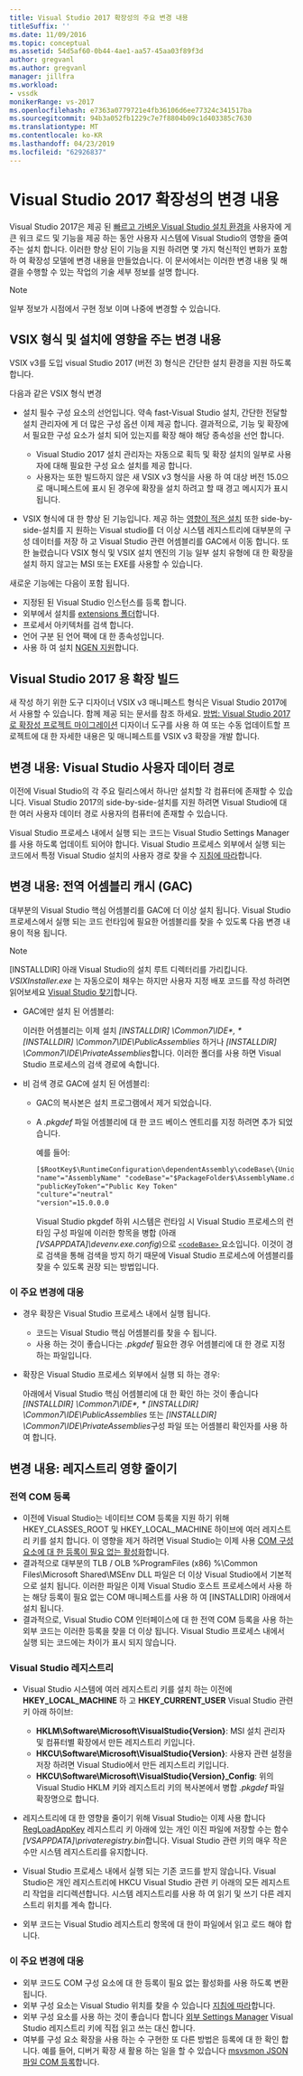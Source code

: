 ```yaml
---
title: Visual Studio 2017 확장성의 주요 변경 내용
titleSuffix: ''
ms.date: 11/09/2016
ms.topic: conceptual
ms.assetid: 54d5af60-0b44-4ae1-aa57-45aa03f89f3d
author: gregvanl
ms.author: gregvanl
manager: jillfra
ms.workload:
- vssdk
monikerRange: vs-2017
ms.openlocfilehash: e7363a0779721e4fb36106d6ee77324c341517ba
ms.sourcegitcommit: 94b3a052fb1229c7e7f8804b09c1d403385c7630
ms.translationtype: MT
ms.contentlocale: ko-KR
ms.lasthandoff: 04/23/2019
ms.locfileid: "62926837"
---
```

# <a name="changes-in-visual-studio-2017-extensibility"></a>Visual Studio 2017 확장성의 변경 내용

Visual Studio 2017은 제공 된 [빠르고 가벼운 Visual Studio 설치 환경을](https://devblogs.microsoft.com/visualstudio/faster-leaner-visual-studio-installer) 사용자에 게 큰 워크 로드 및 기능을 제공 하는 동안 사용자 시스템에 Visual Studio의 영향을 줄여 주는 설치 합니다. 이러한 향상 된이 기능을 지원 하려면 몇 가지 혁신적인 변화가 포함 하 여 확장성 모델에 변경 내용을 만들었습니다. 이 문서에서는 이러한 변경 내용 및 해결을 수행할 수 있는 작업의 기술 세부 정보를 설명 합니다.

> [!NOTE]
> 일부 정보가 시점에서 구현 정보 이며 나중에 변경할 수 있습니다.

## <a name="changes-affecting-vsix-format-and-installation"></a>VSIX 형식 및 설치에 영향을 주는 변경 내용

VSIX v3를 도입 visual Studio 2017 (버전 3) 형식은 간단한 설치 환경을 지원 하도록 합니다.

다음과 같은 VSIX 형식 변경

* 설치 필수 구성 요소의 선언입니다. 약속 fast-Visual Studio 설치, 간단한 전달할 설치 관리자에 게 더 많은 구성 옵션 이제 제공 합니다. 결과적으로, 기능 및 확장에서 필요한 구성 요소가 설치 되어 있는지를 확장 해야 해당 종속성을 선언 합니다.

  * Visual Studio 2017 설치 관리자는 자동으로 획득 및 확장 설치의 일부로 사용자에 대해 필요한 구성 요소 설치를 제공 합니다.
  * 사용자는 또한 빌드하지 않은 새 VSIX v3 형식을 사용 하 여 대상 버전 15.0으로 매니페스트에 표시 된 경우에 확장을 설치 하려고 할 때 경고 메시지가 표시 됩니다.

* VSIX 형식에 대 한 향상 된 기능입니다. 제공 하는 [영향이 적은 설치](https://devblogs.microsoft.com/visualstudio/anatomy-of-a-low-impact-visual-studio-install) 또한 side-by-side-설치를 지 원하는 Visual studio를 더 이상 시스템 레지스트리에 대부분의 구성 데이터를 저장 하 고 Visual Studio 관련 어셈블리를 GAC에서 이동 합니다. 또한 늘렸습니다 VSIX 형식 및 VSIX 설치 엔진의 기능 일부 설치 유형에 대 한 확장을 설치 하지 않고는 MSI 또는 EXE를 사용할 수 있습니다.

새로운 기능에는 다음이 포함 됩니다.

* 지정된 된 Visual Studio 인스턴스를 등록 합니다.
* 외부에서 설치를 [extensions 폴더](set-install-root.md)합니다.
* 프로세서 아키텍처를 검색 합니다.
* 언어 구분 된 언어 팩에 대 한 종속성입니다.
* 사용 하 여 설치 [NGEN 지원](ngen-support.md)합니다.

## <a name="build-an-extension-for-visual-studio-2017"></a>Visual Studio 2017 용 확장 빌드

새 작성 하기 위한 도구 디자이너 VSIX v3 매니페스트 형식은 Visual Studio 2017에서 사용할 수 있습니다. 함께 제공 되는 문서를 참조 하세요. [방법: Visual Studio 2017로 확장성 프로젝트 마이그레이션](how-to-migrate-extensibility-projects-to-visual-studio-2017.md) 디자이너 도구를 사용 하 여 또는 수동 업데이트할 프로젝트에 대 한 자세한 내용은 및 매니페스트를 VSIX v3 확장을 개발 합니다.

## <a name="change-visual-studio-user-data-path"></a>변경 내용: Visual Studio 사용자 데이터 경로

이전에 Visual Studio의 각 주요 릴리스에서 하나만 설치할 각 컴퓨터에 존재할 수 있습니다. Visual Studio 2017의 side-by-side-설치를 지원 하려면 Visual Studio에 대 한 여러 사용자 데이터 경로 사용자의 컴퓨터에 존재할 수 있습니다.

Visual Studio 프로세스 내에서 실행 되는 코드는 Visual Studio Settings Manager를 사용 하도록 업데이트 되어야 합니다. Visual Studio 프로세스 외부에서 실행 되는 코드에서 특정 Visual Studio 설치의 사용자 경로 찾을 수 [지침에 따라](locating-visual-studio.md)합니다.

## <a name="change-global-assembly-cache-gac"></a>변경 내용: 전역 어셈블리 캐시 (GAC)

대부분의 Visual Studio 핵심 어셈블리를 GAC에 더 이상 설치 됩니다. Visual Studio 프로세스에서 실행 되는 코드 런타임에 필요한 어셈블리를 찾을 수 있도록 다음 변경 내용이 적용 됩니다.

> [!NOTE]
> [INSTALLDIR] 아래 Visual Studio의 설치 루트 디렉터리를 가리킵니다. *VSIXInstaller.exe* 는 자동으로이 채우는 하지만 사용자 지정 배포 코드를 작성 하려면 읽어보세요 [Visual Studio 찾기](locating-visual-studio.md)합니다.

* GAC에만 설치 된 어셈블리:

   이러한 어셈블리는 이제 설치 <em>[INSTALLDIR] \Common7\IDE\*, * [INSTALLDIR] \Common7\IDE\PublicAssemblies</em> 하거나 *[INSTALLDIR] \Common7\IDE\PrivateAssemblies*합니다. 이러한 폴더를 사용 하면 Visual Studio 프로세스의 검색 경로에 속합니다.

* 비 검색 경로 GAC에 설치 된 어셈블리:

   * GAC의 복사본은 설치 프로그램에서 제거 되었습니다.
   * A *.pkgdef* 파일 어셈블리에 대 한 코드 베이스 엔트리를 지정 하려면 추가 되었습니다.

      예를 들어:

      ```xml
      [$RootKey$\RuntimeConfiguration\dependentAssembly\codeBase\{UniqueGUID}]
      "name"="AssemblyName" "codeBase"="$PackageFolder$\AssemblyName.dll"
      "publicKeyToken"="Public Key Token"
      "culture"="neutral"
      "version"=15.0.0.0
      ```

      Visual Studio pkgdef 하위 시스템은 런타임 시 Visual Studio 프로세스의 런타임 구성 파일에 이러한 항목을 병합 (아래 *[VSAPPDATA]\devenv.exe.config*)으로 [ `<codeBase>` ](/dotnet/framework/configure-apps/file-schema/runtime/codebase-element) 요소입니다. 이것이 경로 검색을 통해 검색을 방지 하기 때문에 Visual Studio 프로세스에 어셈블리를 찾을 수 있도록 권장 되는 방법입니다.

### <a name="reacting-to-this-breaking-change"></a>이 주요 변경에 대응

* 경우 확장은 Visual Studio 프로세스 내에서 실행 됩니다.

   * 코드는 Visual Studio 핵심 어셈블리를 찾을 수 됩니다.
   * 사용 하는 것이 좋습니다는 *.pkgdef* 필요한 경우 어셈블리에 대 한 경로 지정 하는 파일입니다.

* 확장은 Visual Studio 프로세스 외부에서 실행 되 하는 경우:

   아래에서 Visual Studio 핵심 어셈블리에 대 한 확인 하는 것이 좋습니다 <em>[INSTALLDIR] \Common7\IDE\*, * [INSTALLDIR] \Common7\IDE\PublicAssemblies</em> 또는 *[INSTALLDIR] \Common7\IDE\PrivateAssemblies*구성 파일 또는 어셈블리 확인자를 사용 하 여 합니다.

## <a name="change-reduce-registry-impact"></a>변경 내용: 레지스트리 영향 줄이기

### <a name="global-com-registration"></a>전역 COM 등록

* 이전에 Visual Studio는 네이티브 COM 등록을 지원 하기 위해 HKEY_CLASSES_ROOT 및 HKEY_LOCAL_MACHINE 하이브에 여러 레지스트리 키를 설치 합니다. 이 영향을 제거 하려면 Visual Studio는 이제 사용 [COM 구성 요소에 대 한 등록이 필요 없는 활성화](https://msdn.microsoft.com/library/ms973913.aspx)합니다.
* 결과적으로 대부분의 TLB / OLB %ProgramFiles (x86) %\Common Files\Microsoft Shared\MSEnv DLL 파일은 더 이상 Visual Studio에서 기본적으로 설치 됩니다. 이러한 파일은 이제 Visual Studio 호스트 프로세스에서 사용 하는 해당 등록이 필요 없는 COM 매니페스트를 사용 하 여 [INSTALLDIR] 아래에서 설치 됩니다.
* 결과적으로, Visual Studio COM 인터페이스에 대 한 전역 COM 등록을 사용 하는 외부 코드는 이러한 등록을 찾을 더 이상 됩니다. Visual Studio 프로세스 내에서 실행 되는 코드에는 차이가 표시 되지 않습니다.

### <a name="visual-studio-registry"></a>Visual Studio 레지스트리

* Visual Studio 시스템에 여러 레지스트리 키를 설치 하는 이전에 **HKEY_LOCAL_MACHINE** 하 고 **HKEY_CURRENT_USER** Visual Studio 관련 키 아래 하이브:

  * **HKLM\Software\Microsoft\VisualStudio\{Version}**: MSI 설치 관리자 및 컴퓨터별 확장에서 만든 레지스트리 키입니다.
  * **HKCU\Software\Microsoft\VisualStudio\{Version}**: 사용자 관련 설정을 저장 하려면 Visual Studio에서 만든 레지스트리 키입니다.
  * **HKCU\Software\Microsoft\VisualStudio\{Version}_Config**: 위의 Visual Studio HKLM 키와 레지스트리 키의 복사본에서 병합 *.pkgdef* 파일 확장명으로 합니다.

* 레지스트리에 대 한 영향을 줄이기 위해 Visual Studio는 이제 사용 합니다 [RegLoadAppKey](/windows/desktop/api/winreg/nf-winreg-regloadappkeya) 레지스트리 키 아래에 있는 개인 이진 파일에 저장할 수는 함수 *[VSAPPDATA]\privateregistry.bin*합니다. Visual Studio 관련 키의 매우 작은 수만 시스템 레지스트리를 유지합니다.
* Visual Studio 프로세스 내에서 실행 되는 기존 코드를 받지 않습니다. Visual Studio은 개인 레지스트리에 HKCU Visual Studio 관련 키 아래의 모든 레지스트리 작업을 리디렉션합니다. 시스템 레지스트리를 사용 하 여 읽기 및 쓰기 다른 레지스트리 위치를 계속 합니다.
* 외부 코드는 Visual Studio 레지스트리 항목에 대 한이 파일에서 읽고 로드 해야 합니다.

### <a name="react-to-this-breaking-change"></a>이 주요 변경에 대응

* 외부 코드도 COM 구성 요소에 대 한 등록이 필요 없는 활성화를 사용 하도록 변환 됩니다.
* 외부 구성 요소는 Visual Studio 위치를 찾을 수 있습니다 [지침에 따라](https://devblogs.microsoft.com/setup/changes-to-visual-studio-15-setup)합니다.
* 외부 구성 요소를 사용 하는 것이 좋습니다 합니다 [외부 Settings Manager](/dotnet/api/microsoft.visualstudio.settings.externalsettingsmanager) Visual Studio 레지스트리 키에 직접 읽고 쓰는 대신 합니다.
* 여부를 구성 요소 확장을 사용 하는 수 구현한 또 다른 방법은 등록에 대 한 확인 합니다. 예를 들어, 디버거 확장 새 활용 하는 일을 할 수 있습니다 [msvsmon JSON 파일 COM 등록](migrate-debugger-COM-registration.md)합니다.
